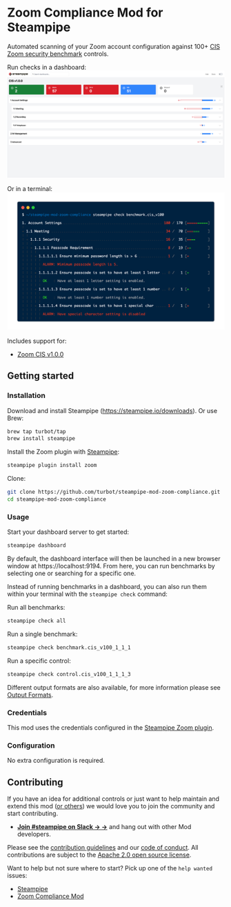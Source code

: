 # Zoom Compliance Mod for Steampipe

Automated scanning of your Zoom account configuration against 100+ [CIS Zoom security benchmark](https://www.cisecurity.org/benchmark/zoom/) controls.

Run checks in a dashboard:
![image](https://raw.githubusercontent.com/turbot/steampipe-mod-zoom-compliance/main/docs/zoom_cis_v100_dashboard.png)

Or in a terminal:
![image](https://github.com/turbot/steampipe-mod-zoom-compliance/blob/main/docs/zoom_cis_v100_terminal.png?raw=true)

Includes support for:
* [Zoom CIS v1.0.0](https://hub.steampipe.io/mods/turbot/zoom_compliance/controls/benchmark.cis_v100)

## Getting started

### Installation

Download and install Steampipe (https://steampipe.io/downloads). Or use Brew:

```sh
brew tap turbot/tap
brew install steampipe
```

Install the Zoom plugin with [Steampipe](https://steampipe.io):

```sh
steampipe plugin install zoom
```

Clone:

```sh
git clone https://github.com/turbot/steampipe-mod-zoom-compliance.git
cd steampipe-mod-zoom-compliance
```

### Usage

Start your dashboard server to get started:

```sh
steampipe dashboard
```

By default, the dashboard interface will then be launched in a new browser
window at https://localhost:9194. From here, you can run benchmarks by
selecting one or searching for a specific one.

Instead of running benchmarks in a dashboard, you can also run them within your
terminal with the `steampipe check` command:

Run all benchmarks:

```sh
steampipe check all
```

Run a single benchmark:

```sh
steampipe check benchmark.cis_v100_1_1_1
```

Run a specific control:

```sh
steampipe check control.cis_v100_1_1_1_3
```

Different output formats are also available, for more information please see
[Output Formats](https://steampipe.io/docs/reference/cli/check#output-formats).

### Credentials

This mod uses the credentials configured in the [Steampipe Zoom plugin](https://hub.steampipe.io/plugins/turbot/zoom).

### Configuration

No extra configuration is required.

## Contributing

If you have an idea for additional controls or just want to help maintain and extend this mod ([or others](https://github.com/topics/steampipe-mod)) we would love you to join the community and start contributing.

- **[Join #steampipe on Slack → →](https://turbot.com/community/join)** and hang out with other Mod developers.

Please see the [contribution guidelines](https://github.com/turbot/steampipe/blob/main/CONTRIBUTING.md) and our [code of conduct](https://github.com/turbot/steampipe/blob/main/CODE_OF_CONDUCT.md). All contributions are subject to the [Apache 2.0 open source license](https://github.com/turbot/steampipe-mod-zoom-compliance/blob/main/LICENSE).

Want to help but not sure where to start? Pick up one of the `help wanted` issues:

- [Steampipe](https://github.com/turbot/steampipe/labels/help%20wanted)
- [Zoom Compliance Mod](https://github.com/turbot/steampipe-mod-zoom-compliance/labels/help%20wanted)
